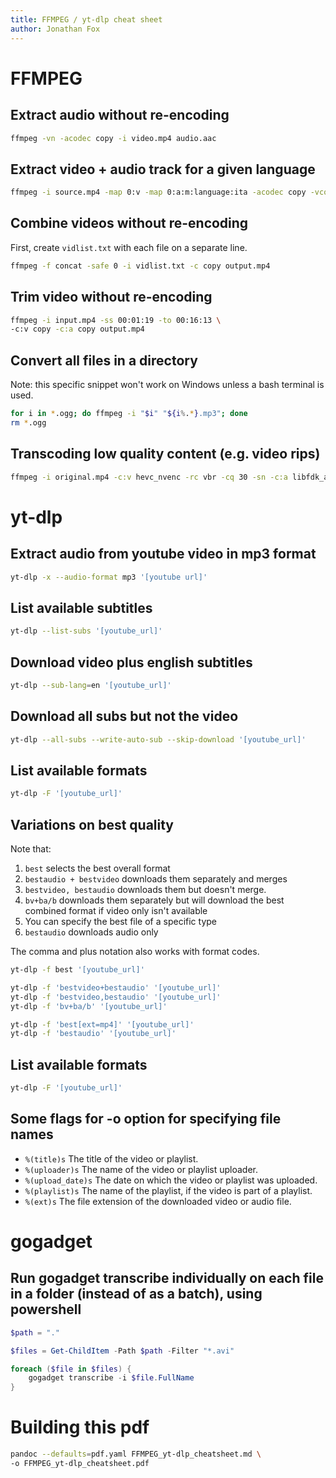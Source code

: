 ```yaml
---
title: FFMPEG / yt-dlp cheat sheet
author: Jonathan Fox
---
```


# FFMPEG

## Extract audio without re-encoding

```bash
ffmpeg -vn -acodec copy -i video.mp4 audio.aac
```

## Extract video + audio track for a given language

```bash
ffmpeg -i source.mp4 -map 0:v -map 0:a:m:language:ita -acodec copy -vcodec copy output.mp4
```

## Combine videos without re-encoding

First, create `vidlist.txt` with each file on a separate line.

```bash
ffmpeg -f concat -safe 0 -i vidlist.txt -c copy output.mp4
```

## Trim video without re-encoding

```bash
ffmpeg -i input.mp4 -ss 00:01:19 -to 00:16:13 \
-c:v copy -c:a copy output.mp4
```

## Convert all files in a directory

Note: this specific snippet won't work on Windows unless a bash terminal is used.

```bash
for i in *.ogg; do ffmpeg -i "$i" "${i%.*}.mp3"; done
rm *.ogg
```

## Transcoding low quality content (e.g. video rips)

```bash
ffmpeg -i original.mp4 -c:v hevc_nvenc -rc vbr -cq 30 -sn -c:a libfdk_aac -vbr 3 output.mp4
```

# yt-dlp

## Extract audio from youtube video in mp3 format

```bash
yt-dlp -x --audio-format mp3 '[youtube url]'
```

## List available subtitles

```bash
yt-dlp --list-subs '[youtube_url]'

```

## Download video plus english subtitles

```bash
yt-dlp --sub-lang=en '[youtube_url]'
```

## Download all subs but not the video

```bash
yt-dlp --all-subs --write-auto-sub --skip-download '[youtube_url]'
```

## List available formats

```bash
yt-dlp -F '[youtube_url]'

```

## Variations on best quality

Note that:

1. `best` selects the best overall format
2. `bestaudio + bestvideo` downloads them separately and merges
3. `bestvideo, bestaudio` downloads them but doesn't merge.
4. `bv+ba/b` downloads them separately but will download the best combined format if video only isn't available
5. You can specify the best file of a specific type
6. `bestaudio` downloads audio only

The comma and plus notation also works with format codes.

```bash
yt-dlp -f best '[youtube_url]'

yt-dlp -f 'bestvideo+bestaudio' '[youtube_url]'
yt-dlp -f 'bestvideo,bestaudio' '[youtube_url]'
yt-dlp -f 'bv+ba/b' '[youtube_url]'

yt-dlp -f 'best[ext=mp4]' '[youtube_url]'
yt-dlp -f 'bestaudio' '[youtube_url]'

```

## List available formats

```bash
yt-dlp -F '[youtube_url]'

```

## Some flags for -o option for specifying file names

- `%(title)s` The title of the video or playlist.
- `%(uploader)s` The name of the video or playlist uploader.
- `%(upload_date)s` The date on which the video or playlist was uploaded.
- `%(playlist)s` The name of the playlist, if the video is part of a playlist.
- `%(ext)s` The file extension of the downloaded video or audio file.

# gogadget
## Run gogadget transcribe individually on each file in a folder (instead of as a batch), using powershell

```powershell
$path = "."

$files = Get-ChildItem -Path $path -Filter "*.avi"

foreach ($file in $files) {
    gogadget transcribe -i $file.FullName
}
```

# Building this pdf

```bash
pandoc --defaults=pdf.yaml FFMPEG_yt-dlp_cheatsheet.md \
-o FFMPEG_yt-dlp_cheatsheet.pdf
```
